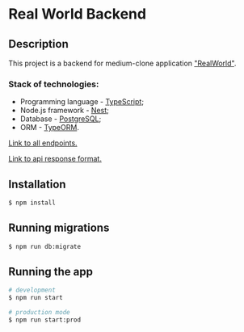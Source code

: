 # Real World Backend 
## Description
This project is a backend for medium-clone application ["RealWorld"](https://github.com/gothinkster/realworld). <br>

### Stack of technologies: 
* Programming language - [TypeScript](https://www.typescriptlang.org/docs/);
* Node.js framework - [Nest](https://docs.nestjs.com); 
* Database - [PostgreSQL](https://www.postgresql.org);
* ORM - [TypeORM](https://typeorm.io).

[Link to all endpoints.](https://github.com/gothinkster/realworld/blob/main/apps/documentation/docs/specs/backend-specs/endpoints.md)

[Link to api response format.](https://github.com/gothinkster/realworld/blob/main/apps/documentation/docs/specs/backend-specs/api-response-format.md)

## Installation

```bash
$ npm install
```

## Running migrations
```bash
$ npm run db:migrate
```

## Running the app

```bash
# development
$ npm run start

# production mode
$ npm run start:prod
```

[//]: # (## Test)

[//]: # ()
[//]: # (```bash)

[//]: # (# unit tests)

[//]: # ($ npm run test)

[//]: # ()
[//]: # (# e2e tests)

[//]: # ($ npm run test:e2e)

[//]: # ()
[//]: # (# test coverage)

[//]: # ($ npm run test:cov)

[//]: # (```)